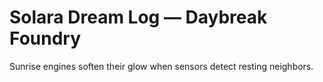 # Solara Dream Log — Daybreak Foundry

Sunrise engines soften their glow when sensors detect resting neighbors.
